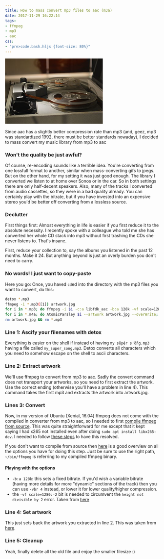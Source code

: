 ```yaml
---
title: How to mass convert mp3 files to aac (m3a)
date: 2017-11-29 16:22:14
tags:
- ffmpeg
- mp3
- aac
css:
- "pre>code.bash.hljs {font-size: 80%}"
---
```


<img src="/images/tape.jpg" />

Since aac has a slightly better compression rate than mp3 (and, geez, mp3 was standardized 1992, there must be better standards nowaday), I decided to mass convert my music library from mp3 to aac

### Won't the quality be just awful?

Of course, re-encoding sounds like a terrible idea. You're converting from one lossfull format to another, similar when mass-converting gifs to jpegs. But on the other hand, for my setting it was just good enough. The library I converted we listen to at home over Sonos or in the car. So in both settings there are only half-decent speakers. Also, many of the tracks I converted from audio cassettes, so they were in a bad quality already. You can certainly play with the bitrate, but if you have invested into an expensive stereo you'd be better off converting from a lossless source.

### Declutter

First things first: Almost everything in life is easier if you first reduce it to the absolute necessity. I recently spoke with a colleague who told me she has converted her whole CD stack into mp3 without first trashing the CDs she never listens to. That's insane.

First, reduce your collection to, say the albums you listened in the past 12 months. Make it 24. But anything beyond is just an overly burden you don't need to carry.

### No words! I just want to copy-paste

Here you go: Once, you haved `cd`ed into the directory with the mp3 files you want to convert, do this:

```bash
detox *.mp3
ffmpeg -i *.mp3([1]) artwork.jpg
for i in *.mp3; do ffmpeg -i $i -c:a libfdk_aac -b:a 128k -vf scale=1280:-2 ${i/mp3/m4a} done
for i in *.m4a; do AtomicParsley $i --artwork artwork.jpg --overWrite; done
rm artwork.jpg && rm *.mp3
```

<!-- more -->

### Line 1: Ascify your filenames with detox

Everything is easier on the shell if instead of having `my süpér s'öñg.mp3` having a file called `my_super_song.mp3`. Detox converts all characters which you need to somehow escape on the shell to ascii characters.

### Line 2: Extract artwork

We'll use ffmpeg to convert from mp3 to aac. Sadly the convert command does not transport your artworks, so you need to first extract the artwork. Use the correct ending (otherwise you'll have a problem in line 4). This command takes the first mp3 and extracts the artwork into artwork.jpg.

### Lines 3: Convert

Now, in my version of Ubuntu (Xenial, 16.04) ffmpeg does not come with the compiled in converter from mp3 to aac, so I needed to first [compile ffmpeg from source](http://trac.ffmpeg.org/wiki/CompilationGuide/Ubuntu). This was quite straightforward for me except that it kept saying I had x265 not installed even after doing `sudo apt install libx265-dev`. I needed to follow [these steps](https://bitbucket.org/multicoreware/x265/issues/125/x265-not-found-using-pkg-config#comment-17635086) to have this resolved. 

If you don't want to compile from source then [here](https://superuser.com/a/370637) is a good overview on all the options you have for doing this step. Just be sure to use the right path, `~/bin/ffmpeg` is referring to my compiled ffmpeg binary.

#### Playing with the options

- `-b:a 128k`: this sets a fixed bitrate. If you'd wish a variable bitrate (having more details for more "dynamic" sections of the track) then you can use `-vbr 4` instead, or lower it for lower quality/higher compression.
- the `-vf scale=1280:-2` bit is needed to circumvent the `height not divisible by 2` error. Taken from [here](https://stackoverflow.com/a/20848224/119861)

### Line 4: Set artwork

This just sets back the artwork you extracted in line 2. This was taken from [here](https://superuser.com/a/524120).

### Line 5: Cleanup

Yeah, finally delete all the old file and enjoy the smaller filesize :)
